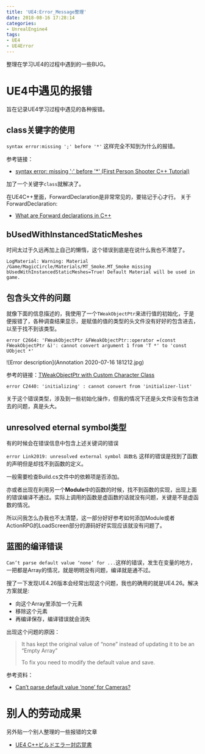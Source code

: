 ```yaml
---
title: 'UE4:Error_Message整理'
date: 2018-08-16 17:28:14
categories:
- UnrealEngine4
tags:
- UE4
- UE4Error
---
```

整理在学习UE4的过程中遇到的一些BUG。

<!--more-->



# UE4中遇见的报错
旨在记录UE4学习过程中遇见的各种报错。
## class关键字的使用

`syntax error:missing ';' before '*'` 这样完全不知到为什么的报错。

参考链接：
- [syntax error: missing ';' before '*' (First Person Shooter C++ Tutorial)](https://answers.unrealengine.com/questions/701590/syntax-error-missing-before-first-person-shooter-c.html)

加了一个关键字`class`就解决了。

在UE4C++里面，ForwardDeclaration是非常常见的，要铭记于心才行。
关于ForwardDeclaration:
- [What are Forward declarations in C++](https://www.geeksforgeeks.org/what-are-forward-declarations-in-c/)

## bUsedWithInstancedStaticMeshes
时间太过于久远再加上自己的懒惰，这个错误到底是在说什么我也不清楚了。


`LogMaterial: Warning: Material /Game/MagicCircle/Materials/MT_Smoke.MT_Smoke missing bUsedWithInstancedStaticMeshes=True! Default Material will be used in game.`

## 包含头文件的问题
就像下面的信息描述的，我使用了一个`TWeakObjectPtr`来进行值的初始化，于是便报错了，各种调查结果显示，是赋值的值的类型的头文件没有好好的包含进去，以至于找不到该类型。

`error C2664: 'FWeakObjectPtr &FWeakObjectPtr::operator =(const FWeakObjectPtr &)': cannot convert argument 1 from 'T *' to 'const UObject *'`

![Error description](Annotation 2020-07-16 181212.jpg)

参考的链接：[TWeakObjectPtr with Custom Character Class](https://forums.unrealengine.com/development-discussion/c-gameplay-programming/42246-tweakobjectptr-with-custom-character-class)



`error C2440: 'initializing' : cannot convert from 'initializer-list'`

关于这个错误类型，涉及到一些初始化操作，但我的情况下还是头文件没有包含进去的问题，真是头大。


## unresolved eternal symbol类型
有的时候会在错误信息中包含上述关键词的错误

`error Link2019: unresolved external symbol 函数名` 这样的错误是找到了函数的声明但是却找不到函数的定义。

一般需要检查Build.cs文件中的依赖项是否添加。

亦或者出现在利用另一个**Module**中的函数的时候，找不到函数的实现，出现上面的错误编译不通过。实际上调用的函数是虚函数的话就没有问题，关键是不是虚函数的情况。

所以问我怎么办我也不太清楚，这一部分好好参考如何添加Module或者ActionRPG的LoadScreen部分的源码好好实现应该就没有问题了。

## 蓝图的编译错误
`Can’t parse default value ‘none’ for ...`这样的错误，发生在变量的地方，一把都是Array的情况，就是明明没有问题，编译就是通不过。

搜了一下发现UE4.26版本会经常出现这个问题，我也的确用的就是UE4.26。解决方案就是:
- 向这个Array里添加一个元素
- 移除这个元素
- 再编译保存，编译错误就会消失

出现这个问题的原因：
> It has kept the original value of “none” instead of updating it to be an “Empty Array”
>
> To fix you need to modify the default value and save.

参考资料：
- [ Can’t parse default value ‘none’ for Cameras?](https://forums.unrealengine.com/t/cant-parse-default-value-none-for-cameras/478596)

# 别人的劳动成果
另外贴一个别人整理的一些报错的文章
- [UE4 C++ビルドエラー対応覚書](https://finap.hateblo.jp/entry/2019/12/06/000000)
